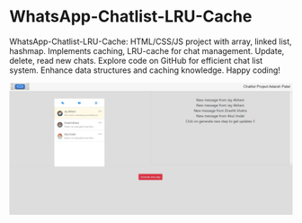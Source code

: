# WhatsApp-Chatlist-LRU-Cache
WhatsApp-Chatlist-LRU-Cache: HTML/CSS/JS project with array, linked list, hashmap. Implements caching, LRU-cache for chat management. Update, delete, read new chats. Explore code on GitHub for efficient chat list system. Enhance data structures and caching knowledge. Happy coding!

![snap](https://github.com/adarsh41patel/WhatsApp-Chatlist-LRU-Cache/blob/main/WhatsApp%20chat.JPG)
